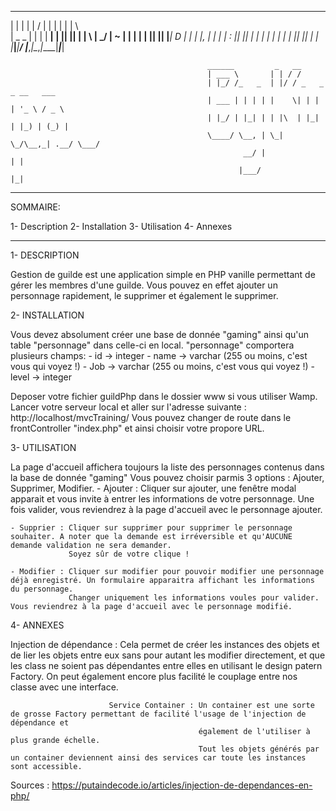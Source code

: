  ___ ___ __ __       ____ __ __ ____ _     ___   
|   |   |  |  |     /    |  |  |    | |   |   \  
| _   _ |  |  |    |   __|  |  ||  || |   |    \ 
|  \_/  |  ~  |    |  |  |  |  ||  || |___|  D  |
|   |   |___, |    |  |_ |  :  ||  ||     |     |
|   |   |     |    |     |     ||  ||     |     |
|___|___|____/     |___,_|\__,_|____|_____|_____|
                                                 
                                                ______         _   __                  
                                                | ___ \       | | / /                  
                                                | |_/ /_   _  | |/ / _   _ _ __   ___  
                                                | ___ | | | | |    \| | | | '_ \ / _ \ 
                                                | |_/ | |_| | | |\  | |_| | |_) | (_) |
                                                \____/ \__, | \_| \_/\__,_| .__/ \___/ 
                                                        __/ |             | |          
                                                       |___/              |_|          



--------------
SOMMAIRE:

1- Description
2- Installation
3- Utilisation
4- Annexes

--------------


1- DESCRIPTION

Gestion de guilde est une application simple en PHP vanille permettant de gérer les membres d'une guilde.
Vous pouvez en effet ajouter un personnage rapidement, le supprimer et également le supprimer.

2- INSTALLATION

Vous devez absolument créer une base de donnée "gaming" ainsi qu'un table "personnage" dans celle-ci en local.
"personnage" comportera plusieurs champs:
    - id -> integer
    - name -> varchar (255 ou moins, c'est vous qui voyez !)
    - Job -> varchar (255 ou moins, c'est vous qui voyez !)
    - level -> integer

Deposer votre fichier guildPhp dans le dossier www si vous utiliser Wamp.
Lancer votre serveur local et aller sur l'adresse suivante : http://localhost/mvcTraining/
Vous pouvez changer de route dans le frontController "index.php" et ainsi choisir votre propore URL.

3- UTILISATION

La page d'accueil affichera toujours la liste des personnages contenus dans la base de donnée "gaming"
Vous pouvez choisir parmis 3 options : Ajouter, Supprimer, Modifier.
    - Ajouter : Cliquer sur ajouter, une fenêtre modal apparait et vous invite à entrer les informations de votre personnage.
                Une fois valider, vous reviendrez à la page d'accueil avec le personnage ajouter.

    - Supprier : Cliquer sur supprimer pour supprimer le personnage souhaiter. A noter que la demande est irréversible et qu'AUCUNE demande validation ne sera demander.
                 Soyez sûr de votre clique !

    - Modifier : Cliquer sur modifier pour pouvoir modifier une personnage déjà enregistré. Un formulaire apparaitra affichant les informations du personnage.
                 Changer uniquement les informations voules pour valider. Vous reviendrez à la page d'accueil avec le personnage modifié.

4- ANNEXES

Injection de dépendance : Cela permet de créer les instances des objets et de lier les objets entre eux sans pour autant
                          les modifier directement, et que les class ne soient pas dépendantes entre elles en utilisant le design patern Factory.
                          On peut également encore plus facilité le couplage entre nos classe avec une interface.

                          Service Container : Un container est une sorte de grosse Factory permettant de facilité l'usage de l'injection de dépendance et
                                              également de l'utiliser à plus grande échelle. 
                                              Tout les objets générés par un container deviennent ainsi des services car toute les instances sont accessible.

Sources : https://putaindecode.io/articles/injection-de-dependances-en-php/


                                              




